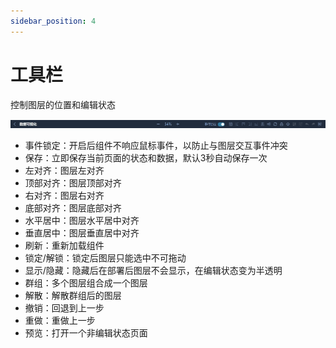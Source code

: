 ```yaml
---
sidebar_position: 4
---
```


# 工具栏

控制图层的位置和编辑状态

![组件列表](./img/tool.jpg)

- 事件锁定：开启后组件不响应鼠标事件，以防止与图层交互事件冲突
- 保存：立即保存当前页面的状态和数据，默认3秒自动保存一次
- 左对齐：图层左对齐
- 顶部对齐：图层顶部对齐
- 右对齐：图层右对齐
- 底部对齐：图层底部对齐
- 水平居中：图层水平居中对齐
- 垂直居中：图层垂直居中对齐
- 刷新：重新加载组件
- 锁定/解锁：锁定后图层只能选中不可拖动
- 显示/隐藏：隐藏后在部署后图层不会显示，在编辑状态变为半透明
- 群组：多个图层组合成一个图层
- 解散：解散群组后的图层
- 撤销：回退到上一步
- 重做：重做上一步
- 预览：打开一个非编辑状态页面

